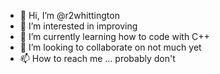 - 👋 Hi, I’m @r2whittington
- 👀 I’m interested in improving
- 🌱 I’m currently learning how to code with C++
- 💞️ I’m looking to collaborate on not much yet
- 📫 How to reach me ... probably don't

<!---
r2whittington/r2whittington is a ✨ special ✨ repository because its `README.md` (this file) appears on your GitHub profile.
You can click the Preview link to take a look at your changes.
--->
